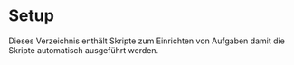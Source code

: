 # Setup

Dieses Verzeichnis enthält Skripte zum Einrichten von Aufgaben damit die Skripte 
automatisch ausgeführt werden.

